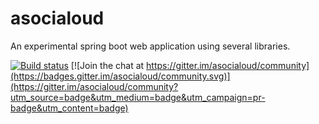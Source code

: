 # asocialoud
An experimental spring boot web application using several libraries.




[![Build status](https://ci.appveyor.com/api/projects/status/26in9prs5rqp29uk/branch/master?svg=true)](https://ci.appveyor.com/project/asyard/asocialoud/branch/master)
[![Join the chat at https://gitter.im/asocialoud/community](https://badges.gitter.im/asocialoud/community.svg)](https://gitter.im/asocialoud/community?utm_source=badge&utm_medium=badge&utm_campaign=pr-badge&utm_content=badge)
